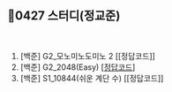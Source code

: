 ## 📘0427 스터디(정교준)
</br>

1. [백준] G2_모노미노도미노 2 [[정답코드]]
2. [백준] G2_2048(Easy) [[정답코드](G2_2048(Easy).md)]
3. [백준] S1_10844(쉬운 계단 수) [[정답코드]]

